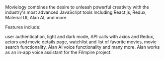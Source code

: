 Movielogy combines the desire to unleash powerful creativity with the industry's most advanced JavaScript tools including React.js, Redux, Material UI, Alan AI, and more.

Features include:

user authentication,
light and dark mode,
API calls with axios and Redux,
actors and movie details page,
watchlist and list of favorite movies,
movie search functionality,
Alan AI voice functionality and many more.
Alan works as an in-app voice assistant for the Filmpire project.

